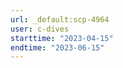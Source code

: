 ```yaml
---
url: _default:scp-4964
user: c-dives
starttime: "2023-04-15"
endtime: "2023-06-15"
---
```

<reserve />